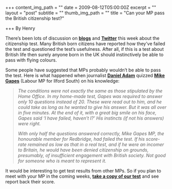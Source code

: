 +++
content_img_path = ""
date = 2009-08-12T05:00:00Z
excerpt = ""
layout = "post"
subtitle = ""
thumb_img_path = ""
title = "Can your MP pass the British citizenship test?"

+++
By Henry

There’s been lots of discussion on [**blogs**](https://jackabouttown.blogspot.com/2009/08/on-failing-citizenship-test-i-was-not.html) and [**Twitter**](https://search.twitter.com/search?q=%23citizenshiprevoked) this week about the citizenship test. Many British born citizens have reported how they’ve failed the test and questioned the test’s usefulness. After all, if this is a test about British life then surely anyone born in the UK should instinctively be able to pass with flying colours.

Some people have suggested that MPs probably wouldn’t be able to pass the test. Here is what happened when journalist [**Daniel Adam**](http://www.uel.ac.uk/risingeast/archive04/journalism/adam.htm) quizzed [**Mike Gapes**](http://www.theyworkforyou.com/mp/mike_gapes/ilford_south) (Labour MP for Ilford South) on his knowledge:

> _The conditions were not exactly the same as those stipulated by the Home Office. In my home-made test, Gapes was required to answer only 10 questions instead of 20. These were read out to him, and he could take as long as he wanted to give his answer. But it was all over in five minutes. At the end of it, with a great big smile on his face, Gapes said ‘I have failed, haven’t I?’ His instincts (if not his answers) were right._
>
> _With only half the questions answered correctly, Mike Gapes MP, the honourable member for Redbridge, had failed the test. If his score-rate remained as low as that in a real test, and if he were an incomer to Britain, he would have been denied citizenship on grounds, presumably, of insufficient engagement with British society. Not good for someone who is meant to represent it._

It would be interesting to get test results from other MPs. So if you plan to meet with your MP in the coming weeks, [**take a copy of our test**](https://howbritish.wpengine.com/GreatBritishCitizenshipPubQuiz.pdf) and see report back their score.